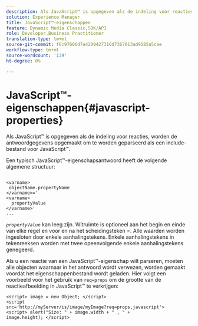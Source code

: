 ```yaml
---
description: Als JavaScript™ is opgegeven als de indeling voor reacties, worden de antwoordgegevens opgemaakt om te worden geparseerd als een include-bestand voor JavaScript™.
solution: Experience Manager
title: JavaScript™-eigenschappen
feature: Dynamic Media Classic,SDK/API
role: Developer,Business Practitioner
translation-type: tm+mt
source-git-commit: f6c97606d7a4209427316d7367013ad9585a5cae
workflow-type: tm+mt
source-wordcount: '139'
ht-degree: 0%

---
```



# JavaScript™-eigenschappen{#javascript-properties}

Als JavaScript™ is opgegeven als de indeling voor reacties, worden de antwoordgegevens opgemaakt om te worden geparseerd als een include-bestand voor JavaScript™.

Een typisch JavaScript™-eigenschapsantwoord heeft de volgende algemene structuur:

```
           
<varname> 
 objectName.propertyName 
</varname>=' 
<varname>
  propertyValue 
</varname>' 
...
```

*`propertyValue`* kan leeg zijn. Witruimte is optioneel aan het begin en einde van elke regel en voor en na het scheidingsteken =. Alle waarden worden ingesloten door enkele aanhalingstekens. Enkele aanhalingstekens in tekenreeksen worden met twee opeenvolgende enkele aanhalingstekens genegeerd.

Als u een reactie van een JavaScript™-eigenschap wilt parseren, moeten alle objecten waarnaar in het antwoord wordt verwezen, worden gemaakt voordat het eigenschappenbestand wordt geladen. Hier volgt een voorbeeld voor het gebruik van `req=props` om de grootte van de reactieafbeelding in JavaScript™ te verkrijgen:

```
<script> image = new Object; </script> 
<script 
src='http://myServer/is/image/myImage?req=props,javascript'> 
<script> alert("Size: " + image.width + " , " + 
image.height); </script>
```

